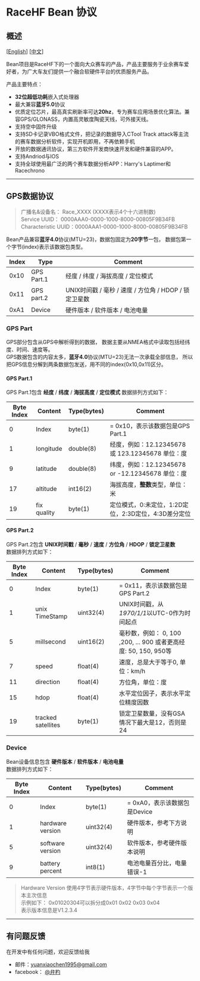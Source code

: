 # RaceHF Bean 协议

## 概述

\[[English](README.md)\]
[[中文](README_zh.md)\]

Bean项目是RaceHF下的一个面向大众赛车的产品，产品主要服务于业余赛车爱好者，为广大车友们提供一个融合软硬件平台的优质服务产品。

产品主要特点：

- **32位超低功耗**嵌入式处理器
- 最大兼容**蓝牙5.0**协议
- 优质定位芯片，最高真实刷新率可达**20hz**，专为赛车应用场景优化算法。兼容GPS/GLONASS，内置高灵敏度陶瓷天线，可外接天线。
- 支持空中固件升级
- 支持SD卡记录VBO格式文件，把记录的数据导入CTool Track attack等主流的赛车数据分析软件，实现开机即用，不再依赖手机
- 开放的数据通讯协议，第三方软件开发商快速开发和硬件兼容的APP。
- 支持Andriod与IOS
- 支持全球使用最广泛的两个赛车数据分析APP：Harry's Laptimer和Racechrono

***

## GPS数据协议

> 广播名&设备名：       Race_XXXX (XXXX表示4个十六进制数)  
> Service UUID：       0000AAA0-0000-1000-8000-00805F9B34FB  
> Characteristic UUID：0000AAA1-0000-1000-8000-00805F9B34FB

Bean产品兼容**蓝牙4.0**协议(MTU=23)，数据包固定为**20字节**一包，
数据包第一个字节(index)表示该数据包类型。

Index | Type        | Comment
---   | ---         | ---
0x10  | GPS Part.1  | 经度 / 纬度 / 海拔高度 / 定位模式
0x11  | GPS part.2  | UNIX时间戳 / 毫秒  / 速度 / 方位角 / HDOP / 锁定卫星数
0xA1  | Device      | 硬件版本 / 软件版本 / 电池电量

### GPS Part

GPS部分包含从GPS中解析得到的数据，
数据主要从NMEA格式中读取包括经纬度、时间、速度等。  
GPS数据包含的内容太多，**蓝牙4.0**协议(MTU=23)无法一次承载全部信息，
所以把GPS信息分解到两条数据包发送，用不同的index(0x10,0x11)区分。

#### GPS Part.1

GPS Part.1包含 **经度** / **纬度** / **海拔高度** / **定位模式**
数据排列方式如下：

Byte Index | Content             | Type(bytes) | Comment
---        | ---                 | ---         | ---
0          | Index               | byte(1)     | = 0x10，表示该数据包是GPS Part.1
1          | longitude           | double(8)   | 经度，例如：12.12345678 或 123.12345678 单位：度
9          | latitude            | double(8)   | 纬度，例如：12.12345678 or -12.12345678 单位：度
17         | altitude            | int16(2)    | 海拔高度，**整数**类型，单位：米
19         | fix quality         | byte(1)     | 定位模式，0:未定位，1:2D定位，2:3D定位，4:3D差分定位

#### GPS Part.2

GPS Part.2包含 **UNIX时间戳** / **毫秒**  / **速度** / **方位角** / **HDOP** / **锁定卫星数**  
数据排列方式如下：

Byte Index | Content             | Type(bytes) | Comment
---        | ---                 | ---         | ---
0          | Index               | byte(1)     | = 0x11，表示该数据包是GPS Part.2
1          | unix TimeStamp      | uint32(4)   | UNIX时间戳，从*1970/1/1*以UTC-0作为时间起点
5          | millsecond          | uint16(2)   | 毫秒数，例如： 0, 100 ,200, ... 900 或者更高经度: 50, 150, 950等
7          | speed               | float(4)    | 速度，总是大于等于0, 单位：km/h
11         | direction           | float(4)    | 方位角，单位：度
15         | hdop                | float(4)    | 水平定位因子，表示水平定位精度因数
19         | tracked satellites  | byte(1)     | 锁定卫星数量，没有GSA情况下最大是12，否则是24

### Device

Bean设备信息包含 **硬件版本** / **软件版本** / **电池电量**  
数据排列方式如下：

Byte Index | Content             | Type(bytes) | Comment
---        | ---                 | ---         | ---
0          | Index               | byte(1)     | = 0xA0，表示该数据包是Device
1          | hardware version    | uint32(4)   | 硬件版本，参考下方说明
5          | software version    | uint32(4)   | 软件版本，参考硬件版本说明
9          | battery percent     | int8(1)     | 电池电量百分比，电量错误-1

> Hardware Version 使用4字节表示硬件版本，4字节中每个字节表示一个版本主次信息  
> 示例如下：
> 0x01020304可以拆分成0x01 0x02 0x03 0x04  
> 表示版本信息是V1.2.3.4

***

## 有问题反馈

在开发中有任何问题，欢迎反馈给我

- 邮件：[yuanxiaochen1995@gmail.com](yuanxiaochen1995@gmail.com)
- facebook： [@弁杓](https://www.facebook.com/profile.php?id=100015307727134)
